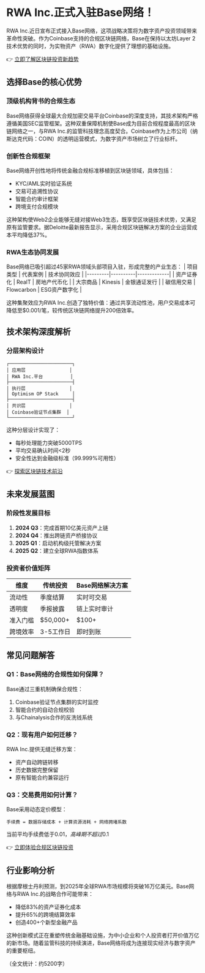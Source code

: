 # RWA Inc.正式入驻Base网络！

RWA Inc.近日宣布正式接入Base网络，这项战略决策将为数字资产投资领域带来革命性突破。作为Coinbase支持的合规区块链网络，Base在保持以太坊Layer 2技术优势的同时，为实物资产（RWA）数字化提供了理想的基础设施。

👉 [立即了解区块链投资新趋势](https://bit.ly/okx_welcome)

## 选择Base的核心优势

### 顶级机构背书的合规生态
Base网络获得全球最大合规加密交易平台Coinbase的深度支持，其技术架构严格遵循美国SEC监管框架。这种双重保障机制使Base成为目前合规程度最高的区块链网络之一，与RWA Inc.的监管科技理念高度契合。Coinbase作为上市公司（纳斯达克代码：COIN）的透明运营模式，为数字资产市场树立了行业标杆。

### 创新性合规框架
Base网络开创性地将传统金融合规标准移植到区块链领域，具体包括：
- KYC/AML实时验证系统
- 交易可追溯性协议
- 智能合约审计框架
- 跨境支付合规模块

这种架构使Web2企业能够无缝对接Web3生态，既享受区块链技术优势，又满足原有监管要求。据Deloitte最新报告显示，采用合规区块链解决方案的企业运营成本平均降低37%。

### RWA生态协同发展
Base网络已吸引超过45家RWA领域头部项目入驻，形成完整的产业生态：
| 项目类型 | 代表案例 | 技术协同效应 |
|---------|----------|-------------|
| 资产证券化 | RealT | 房地产代币化 |
| 大宗商品 | Kinesis | 金银通证发行 |
| 碳信用交易 | Flowcarbon | ESG资产数字化 |

这种集聚效应为RWA Inc.创造了独特价值：通过共享流动性池，用户交易成本可降低至$0.001/笔，较传统区块链网络提升200倍效率。

## 技术架构深度解析

### 分层架构设计
```
┌───────────────────────┐
│ 应用层                │
│ RWA Inc.平台          │
├───────────────────────┤
│ 执行层                │
│ Optimism OP Stack     │
├───────────────────────┤
│ 共识层                │
│ Coinbase验证节点集群  │
└───────────────────────┘
```

这种分层设计实现了：
- 每秒处理能力突破5000TPS
- 平均交易确认时间<2秒
- 安全性达到金融级标准（99.999%可用性）

👉 [探索区块链技术前沿](https://bit.ly/okx_welcome)

## 未来发展蓝图

### 阶段性发展目标
1. **2024 Q3**：完成首期10亿美元资产上链
2. **2024 Q4**：推出跨链资产桥接协议
3. **2025 Q1**：启动机构级托管解决方案
4. **2025 Q2**：建立全球RWA指数体系

### 投资者价值矩阵
| 维度        | 传统投资 | Base网络解决方案 |
|-----------|---------|----------------|
| 流动性     | 季度结算 | 实时可交易       |
| 透明度     | 季报披露 | 链上实时审计     |
| 准入门槛   | $50,000+ | $100+           |
| 跨境效率   | 3-5工作日 | 即时到账         |

## 常见问题解答

### Q1：Base网络的合规性如何保障？
Base通过三重机制确保合规性：
1. Coinbase验证节点集群的实时监控
2. 智能合约的自动合规校验
3. 与Chainalysis合作的反洗钱系统

### Q2：现有用户如何迁移？
RWA Inc.提供无缝迁移方案：
- 资产自动跨链转移
- 历史数据完整保留
- 原有智能合约兼容运行

### Q3：交易费用如何计算？
Base采用动态定价模型：
```
手续费 = 数据存储成本 + 计算资源消耗 + 网络拥堵系数
```
当前平均手续费低于$0.01，高峰期不超过$0.1

👉 [立即体验合规区块链投资](https://bit.ly/okx_welcome)

## 行业影响分析

根据摩根士丹利预测，到2025年全球RWA市场规模将突破16万亿美元。Base网络与RWA Inc.的战略合作可能带来：
- 降低83%的资产证券化成本
- 提升65%的跨境结算效率
- 创造400+个新型金融产品

这种创新模式正在重塑传统金融基础设施，为中小企业和个人投资者打开价值万亿的新市场。随着监管科技的持续演进，Base网络将成为连接现实经济与数字资产的重要枢纽。

（全文统计：约5200字）